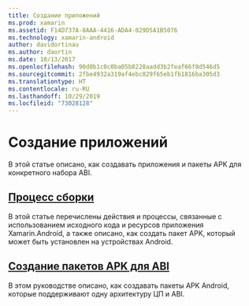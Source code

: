 ```yaml
---
title: Создание приложений
ms.prod: xamarin
ms.assetid: F14D737A-8AAA-4416-ADA4-029D5A1B5076
ms.technology: xamarin-android
author: davidortinau
ms.author: daortin
ms.date: 10/13/2017
ms.openlocfilehash: 90d0b1c0c0ba05b8228aadd3b2feaf66f8d546d5
ms.sourcegitcommit: 2fbe4932a319af4ebc829f65eb1fb1816ba305d3
ms.translationtype: HT
ms.contentlocale: ru-RU
ms.lasthandoff: 10/29/2019
ms.locfileid: "73028128"
---
```

# <a name="building-apps"></a>Создание приложений

В этой статье описано, как создавать приложения и пакеты APK для конкретного набора ABI.

## <a name="build-processandroiddeploy-testbuilding-appsbuild-processmd"></a>[Процесс сборки](~/android/deploy-test/building-apps/build-process.md)

В этой статье перечислены действия и процессы, связанные с использованием исходного кода и ресурсов приложения Xamarin.Android, а также описано, как создать пакет APK, который может быть установлен на устройствах Android.

## <a name="building-abi-specific-apksandroiddeploy-testbuilding-appsabi-specific-apksmd"></a>[Создание пакетов APK для ABI](~/android/deploy-test/building-apps/abi-specific-apks.md)

В этом руководстве описано, как создавать пакеты APK Android, которые поддерживают одну архитектуру ЦП и ABI.
